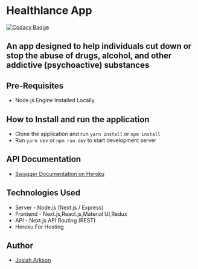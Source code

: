# Healthlance App

[![Codacy Badge](https://app.codacy.com/project/badge/Grade/147b75a9f218469abf70c17768cc3ea3)](https://www.codacy.com/gh/josiaharkson/healthlance/dashboard?utm_source=github.com&utm_medium=referral&utm_content=josiaharkson/healthlance&utm_campaign=Badge_Grade)

## An app designed to help individuals cut down or stop the abuse of drugs, alcohol, and other addictive (psychoactive) substances

## Pre-Requisites

- Node.js Engine Installed Locally

## How to Install and run the application

- Clone the application and run `yarn install` or `npm install`
- Run `yarn dev` or `npm run dev` to start development server

## API Documentation

- [Swagger Documentation on Heroku](https://gender-wise.herokuapp.com/api/docs)

## Technologies Used

- Server - Node.js (Next.js / Express)
- Frontend - Next.js,React.js,Material UI,Redux
- API - Next.js API Routing (REST)
- Heroku For Hosting

## Author

- [Josiah Arkson](https://github.com/josiaharkson)
